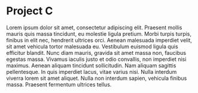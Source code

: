 # Project C

Lorem ipsum dolor sit amet, consectetur adipiscing elit. Praesent mollis mauris quis massa tincidunt,
eu molestie ligula pretium. Morbi turpis turpis, finibus in elit nec, hendrerit ultrices orci. Aenean
malesuada imperdiet velit, sit amet vehicula tortor malesuada eu. Vestibulum euismod ligula quis
efficitur blandit. Nunc diam mauris, gravida sit amet massa non, faucibus egestas massa. Vivamus
iaculis justo et odio convallis, non imperdiet nisi maximus. Aenean aliquam tincidunt sollicitudin.
Nam aliquam sagittis pellentesque. In quis imperdiet lacus, vitae varius nisi. Nulla interdum viverra
lorem sit amet aliquet. Nulla non interdum sapien, vehicula finibus massa. Praesent fermentum ultrices
tellus.